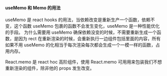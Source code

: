 #### useMemo 和 Memo 的用法

useMemo 是 react hooks 的用法，当依赖改变是重新生产一个函数，依赖不变，这个函数 useMemo 包裹的函数不会发生变化，useMemo 是一种性能优化的手段。
为什么需要用 useMemo 确保依赖没变的时候，不需要重新生成一个函数，是因为 rect 在重新渲染的时候，会重新执行一边组件包括里面的内容，所有如果不用 useMemo 的化相当于每次渲染每次都会生成一个一模一样的函数，占用内存。

React.memo 是 react hoc 高阶组件，使用 React.memo 可用用来包装我们不想重新渲染的组件，除非他的 props 发生改变。
